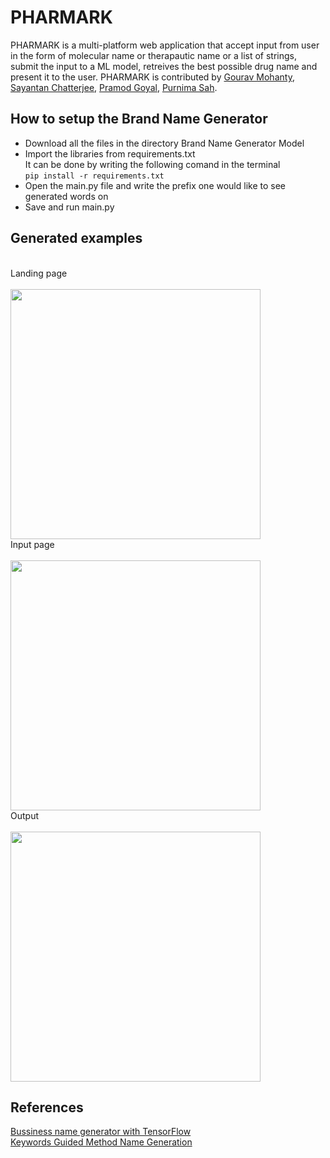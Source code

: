 # PHARMARK
PHARMARK is a multi-platform web application that accept input from user in the form of molecular name or therapautic name or a list of strings, submit the input to a ML model, retreives the best possible drug name and present it to the user. PHARMARK is contributed by [Gourav Mohanty](https://github.com/gouravmohanty7070), [Sayantan Chatterjee](https://github.com/Sayantan-Ch), [Pramod Goyal](https://github.com/goyalpramod), [Purnima Sah](https://github.com/purnima144). 

## How to setup the Brand Name Generator 
* Download all the files in the directory Brand Name Generator Model
* Import the libraries from requirements.txt <br />
It can be done by writing the following comand in the terminal <br />
```pip install -r requirements.txt```
* Open the main.py file and write the prefix one would like to see generated words on
* Save and run main.py

## Generated examples 

   <td>
   <br/>
      Landing page <br/>
   <br/>
   <img src='generated examples/landing_page.jpeg' height='400px'></img>
   </td>
  
   <td>
   <br/>
    Input page <br/>
   <br/>
   <img src='generated examples\input_page.jpeg' height='400px'></img>
   </td>
     
   <td>
   <br/>
    Output <br/>
   <br/>
   <img src='generated examples/output.jpeg' height='400px'></img>
   </td>
   
   
## References

[Bussiness name generator with TensorFlow](https://medium.com/analytics-vidhya/business-name-generator-with-tensorflow-eba86c35d9cf) <br/>
[Keywords Guided Method Name Generation](https://arxiv.org/abs/2103.11118)
